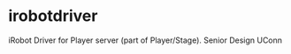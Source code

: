 irobotdriver
============

iRobot Driver for Player server (part of Player/Stage). Senior Design UConn